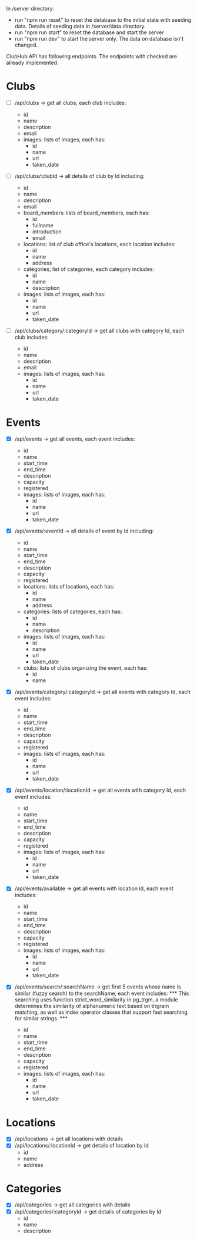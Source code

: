 In /server directory:
- run "npm run reset" to reset the database to the initial state with seeding data. Details of seeding data in /server/data directory.
- run "npm run start" to reset the database and start the server
- run "npm run dev" to start the server only. The data on database isn't changed.

ClubHub API has following endpoints. The endpoints with checked are already implemented.

# Clubs
- [ ] /api/clubs -> get all clubs, each club includes:
  + id
  + name
  + description
  + email
  + images: lists of images, each has:
    + id
    + name
    + url
    + taken_date

- [ ] /api/clubs/:clubId -> all details of club by Id including:
  + id
  + name
  + description
  + email
  + board_members: lists of board_members, each has:
    + id
    + fullname
    + introduction
    + email
  + locations: list of club office's locations, each location includes:
    + id
    + name
    + address
  + categories; list of categories, each category includes:
    + id
    + name
    + description
  + images: lists of images, each has:
    + id
    + name
    + url
    + taken_date

- [ ] /api/clubs/category/:categoryId -> get all clubs with category Id, each club includes:
  + id
  + name
  + description
  + email
  + images: lists of images, each has:
    + id
    + name
    + url
    + taken_date

# Events
- [x] /api/events -> get all events, each event includes:
  + id
  + name
  + start_time
  + end_time
  + description
  + capacity
  + registered
  + images: lists of images, each has:
    + id
    + name
    + url
    + taken_date

- [x] /api/events/:eventId -> all details of event by Id including:
  + id
  + name
  + start_time
  + end_time
  + description
  + capacity
  + registered
  + locations: lists of locations, each has:
    + id
    + name
    + address
  + categories: lists of categories, each has:
    + id
    + name
    + description
  + images: lists of images, each has:
    + id
    + name
    + url
    + taken_date
  + clubs: lists of clubs organizing the event, each has:
    + id
    + name

- [x] /api/events/category/:categoryId -> get all events with category Id, each event includes:
  + id
  + name
  + start_time
  + end_time
  + description
  + capacity
  + registered
  + images: lists of images, each has:
    + id
    + name
    + url
    + taken_date

- [x] /api/events/location/:locationId -> get all events with category Id, each event includes:
  + id
  + name
  + start_time
  + end_time
  + description
  + capacity
  + registered
  + images: lists of images, each has:
    + id
    + name
    + url
    + taken_date

- [x] /api/events/available -> get all events with location Id, each event includes:
  + id
  + name
  + start_time
  + end_time
  + description
  + capacity
  + registered
  + images: lists of images, each has:
    + id
    + name
    + url
    + taken_date

- [x] /api/events/search/:searchName -> get first 5 events whose name is similar (fuzzy search) to the searchName, each event includes:
  *** This searching uses function strict_word_similarity in pg_trgm, a module determines the similarity of alphanumeric text based on trigram matching, as well as index operator classes that support fast searching for similar strings. ***
  + id
  + name
  + start_time
  + end_time
  + description
  + capacity
  + registered
  + images: lists of images, each has:
    + id
    + name
    + url
    + taken_date

# Locations
- [x] /api/locations -> get all locations with details
- [x] /api/locations/:locationId -> get details of location by Id
  + id
  + name
  + address

# Categories
- [x] /api/categories -> get all categories with details
- [x] /api/categories/:categoryId -> get details of categories by Id
  + id
  + name
  + description
